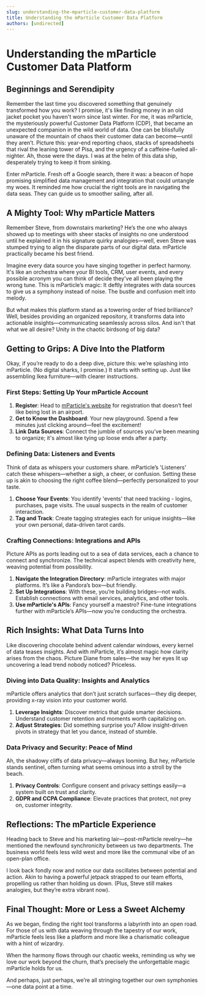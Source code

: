 ```yaml
---
slug: understanding-the-mparticle-customer-data-platform
title: Understanding the mParticle Customer Data Platform
authors: [undirected]
---
```



# Understanding the mParticle Customer Data Platform

## Beginnings and Serendipity

Remember the last time you discovered something that genuinely transformed how you work? I promise, it's like finding money in an old jacket pocket you haven't worn since last winter. For me, it was mParticle, the mysteriously powerful Customer Data Platform (CDP), that became an unexpected companion in the wild world of data. One can be blissfully unaware of the mountain of chaos their customer data can become—until they aren’t. Picture this: year-end reporting chaos, stacks of spreadsheets that rival the leaning tower of Pisa, and the urgency of a caffeine-fueled all-nighter. Ah, those were the days. I was at the helm of this data ship, desperately trying to keep it from sinking.

Enter mParticle. Fresh off a Google search, there it was: a beacon of hope promising simplified data management and integration that could untangle my woes. It reminded me how crucial the right tools are in navigating the data seas. They can guide us to smoother sailing, after all.

## A Mighty Tool: Why mParticle Matters

Remember Steve, from downstairs marketing? He’s the one who always showed up to meetings with sheer stacks of insights no one understood until he explained it in his signature quirky analogies—well, even Steve was stumped trying to align the disparate parts of our digital data. mParticle practically became his best friend.

Imagine every data source you have singing together in perfect harmony. It's like an orchestra where your BI tools, CRM, user events, and every possible acronym you can think of decide they've all been playing the wrong tune. This is mParticle’s magic: It deftly integrates with data sources to give us a symphony instead of noise. The bustle and confusion melt into melody. 

But what makes this platform stand as a towering order of fried brilliance? Well, besides providing an organized repository, it transforms data into actionable insights—communicating seamlessly across silos. And isn't that what we all desire? Unity in the chaotic birdsong of big data?

## Getting to Grips: A Dive Into the Platform

Okay, if you’re ready to do a deep dive, picture this: we’re splashing into mParticle. (No digital sharks, I promise.) It starts with setting up. Just like assembling Ikea furniture—with clearer instructions.

### First Steps: Setting Up Your mParticle Account

1. **Register**: Head to [mParticle's website](https://www.mparticle.com) for registration that doesn’t feel like being lost in an airport.
2. **Get to Know the Dashboard**: Your new playground. Spend a few minutes just clicking around—feel the excitement!
3. **Link Data Sources**: Connect the jumble of sources you’ve been meaning to organize; it's almost like tying up loose ends after a party.
  
### Defining Data: Listeners and Events

Think of data as whispers your customers share. mParticle’s 'Listeners' catch these whispers—whether a sigh, a cheer, or confusion. Setting these up is akin to choosing the right coffee blend—perfectly personalized to your taste.

1. **Choose Your Events**: You identify 'events' that need tracking - logins, purchases, page visits. The usual suspects in the realm of customer interaction.
2. **Tag and Track**: Create tagging strategies each for unique insights—like your own personal, data-driven tarot cards.

### Crafting Connections: Integrations and APIs

Picture APIs as ports leading out to a sea of data services, each a chance to connect and synchronize. The technical aspect blends with creativity here, weaving potential from possibility.

1. **Navigate the Integration Directory**: mParticle integrates with major platforms. It’s like a Pandora’s box—but friendly.
2. **Set Up Integrations**: With these, you’re building bridges—not walls. Establish connections with email services, analytics, and other tools.
3. **Use mParticle's APIs**: Fancy yourself a maestro? Fine-tune integrations further with mParticle’s APIs—now you’re conducting the orchestra.

## Rich Insights: What Data Turns Into 

Like discovering chocolate behind advent calendar windows, every kernel of data teases insights. And with mParticle, it’s almost magic how clarity arises from the chaos. Picture Diane from sales—the way her eyes lit up uncovering a lead trend nobody noticed? Priceless.

### Diving into Data Quality: Insights and Analytics

mParticle offers analytics that don’t just scratch surfaces—they dig deeper, providing x-ray vision into your customer world.

1. **Leverage Insights**: Discover metrics that guide smarter decisions. Understand customer retention and moments worth capitalizing on.
2. **Adjust Strategies**: Did something surprise you? Allow insight-driven pivots in strategy that let you dance, instead of stumble.

### Data Privacy and Security: Peace of Mind

Ah, the shadowy cliffs of data privacy—always looming. But hey, mParticle stands sentinel, often turning what seems ominous into a stroll by the beach.

1. **Privacy Controls**: Configure consent and privacy settings easily—a system built on trust and clarity.
2. **GDPR and CCPA Compliance**: Elevate practices that protect, not prey on, customer integrity.

## Reflections: The mParticle Experience

Heading back to Steve and his marketing lair—post-mParticle revelry—he mentioned the newfound synchronicity between us two departments. The business world feels less wild west and more like the communal vibe of an open-plan office.

I look back fondly now and notice our data oscillates between potential and action. Akin to having a powerful jetpack strapped to our team efforts, propelling us rather than holding us down. (Plus, Steve still makes analogies, but they’re extra vibrant now).

## Final Thought: More or Less a Sweet Alchemy

As we began, finding the right tool transforms a labyrinth into an open road. For those of us with data weaving through the tapestry of our work, mParticle feels less like a platform and more like a charismatic colleague with a hint of wizardry.

When the harmony flows through our chaotic weeks, reminding us why we love our work beyond the churn, that’s precisely the unforgettable magic mParticle holds for us. 

And perhaps, just perhaps, we’re all stringing together our own symphonies—one data point at a time.